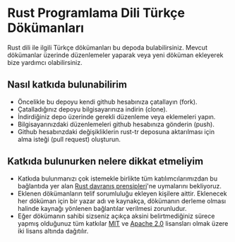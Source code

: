 # Rust Programlama Dili Türkçe Dökümanları

Rust dili ile ilgili Türkçe dökümanları bu depoda bulabilirsiniz. Mevcut dökümanlar üzerinde düzenlemeler yaparak veya yeni döküman ekleyerek bize yardımcı olabilirsiniz.

## Nasıl katkıda bulunabilirim

- Öncelikle bu depoyu kendi github hesabınıza çatallayın (fork).
- Çatalladığınız depoyu bilgisayarınıza indirin (clone).
- İndirdiğiniz depo üzerinde gerekli düzenleme veya eklemeleri yapın.
- Bilgisayarınızdaki düzenlemeleri github hesabınıza gönderin (push).
- Github hesabınzdaki değişikliklerin rust-tr deposuna aktarılması için alma isteği (pull request) oluşturun.

## Katkıda bulunurken nelere dikkat etmeliyim

- Katkıda bulunmanızı çok istemekle birlikte tüm katılımcılarımızdan bu bağlantıda yer alan [Rust davranış prensipleri](https://www.rust-lang.org/policies/code-of-conduct")'ne uymalarını bekliyoruz.
- Eklenen dökümanların telif sorumluluğu ekleyen kişilere aittir. Eklenecek her döküman için bir yazar adı ve kaynakça, dökümanın derleme olması halinde kaynağı yönlenen bağlantılar verilmesi zorunludur.
- Eğer dökümanın sahibi sizseniz açıkça aksini belirtmediğiniz sürece yapmış olduğunuz tüm katkılar [MIT](https://github.com/rust-lang/rust-by-example/blob/master/LICENSE-MIT) ve [Apache 2.0](https://github.com/rust-lang/rust-by-example/blob/master/LICENSE-APACHE) lisansları olmak üzere iki lisans altında dağıtılır.